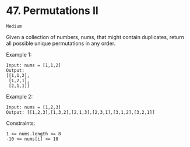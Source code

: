 # 47. Permutations II

`Medium`

Given a collection of numbers, nums, that might contain duplicates, return all possible unique permutations in any order.

Example 1:

```note
Input: nums = [1,1,2]
Output:
[[1,1,2],
 [1,2,1],
 [2,1,1]]
```

Example 2:

```note
Input: nums = [1,2,3]
Output: [[1,2,3],[1,3,2],[2,1,3],[2,3,1],[3,1,2],[3,2,1]]
```

Constraints:

```note
1 <= nums.length <= 8
-10 <= nums[i] <= 10
```
